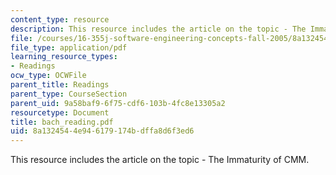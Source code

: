 ```yaml
---
content_type: resource
description: This resource includes the article on the topic - The Immaturity of CMM.
file: /courses/16-355j-software-engineering-concepts-fall-2005/8a1324544e946179174bdffa8d6f3ed6_bach_reading.pdf
file_type: application/pdf
learning_resource_types:
- Readings
ocw_type: OCWFile
parent_title: Readings
parent_type: CourseSection
parent_uid: 9a58baf9-6f75-cdf6-103b-4fc8e13305a2
resourcetype: Document
title: bach_reading.pdf
uid: 8a132454-4e94-6179-174b-dffa8d6f3ed6
---
```

This resource includes the article on the topic - The Immaturity of CMM.

